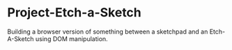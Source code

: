 # Project-Etch-a-Sketch

Building a browser version of something between a sketchpad and an Etch-A-Sketch using DOM manipulation.
